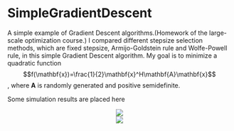 # SimpleGradientDescent
A simple example of Gradient Descent algorithms.(Homework of the large-scale optimization course.)
I compared different stepsize selection methods, which are fixed stepsize, Armijo-Goldstein rule and Wolfe-Powell rule, in this simple Gradient Descent algorithm.
My goal is to minimize a quadratic function $$f(\mathbf{x})=\frac{1}{2}\mathbf{x}^H\mathbf{A}\mathbf{x}$$, where $\mathbf{A}$ is randomly generated and positive semidefinite.

Some simulation results are placed here

<div align=center>
<img src= “https://github.com/LiZhuoRan0/SimpleGradientDescent/blob/main/SomeOfSimulations/N_10.jpg”/>
</div>

<div align=center>
<img src= “https://github.com/LiZhuoRan0/SimpleGradientDescent/blob/main/SomeOfSimulations/N_100.jpg”/>
</div>
